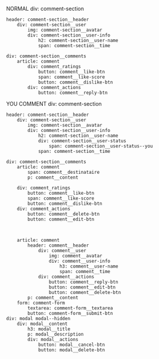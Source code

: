 NORMAL
div: comment-section

    header: comment-section__header
        div: comment-section__user
            img: comment-section__avatar
            div: comment-section__user-info
                h2: comment-section__user-name
                span: comment-section__time

    div: comment-section__comments
        article: comment
            div: comment_ratings
                button: comment__like-btn
                span: comment__like-score
                button: comment__dislike-btn
            div: comment_actions
                button: comment__reply-btn

YOU COMMENT
div: comment-section

    header: comment-section__header
        div: comment-section__user
            img: comment-section__avatar
            div: comment-section__user-info
                h2: comment-section__user-name
                div: comment-section__user-status
                    span: comment-section__user-status--you
                span: comment-section__time

    div: comment-section__comments
        article: comment
            span: comment__destinataire
            p: comment__content

        div: comment_ratings
            button: comment__like-btn
            span: comment__like-score
            button: comment__dislike-btn
        div: comment_actions
            button: comment__delete-btn
            button: comment__edit-btn



        article: comment
            header: comment__header
                div: comment__user
                    img: comment__avatar
                    div: comment__user-info
                        h3: comment__user-name
                        span: comment__time
                div: comment__actions
                    button: comment__reply-btn
                    button: comment__edit-btn
                    button: comment__delete-btn
            p: comment__content
        form: comment-form
            textarea: comment-form__textarea
            button: comment-form__submit-btn
    div: modal modal--hidden
        div: modal__content
            h3: modal__title
            p: modal__description
            div: modal__actions
                button: modal__cancel-btn
                button: modal__delete-btn
